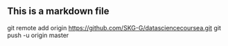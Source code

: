 ## This is a markdown file
git remote add origin https://github.com/SKG-G/datasciencecoursea.git
git push -u origin master
